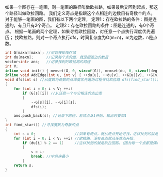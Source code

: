 如果一个图存在一笔画，则一笔画的路径叫做欧拉路，如果最后又回到起点，那这个路径叫做欧拉回路。
我们定义奇点是指跟这个点相连的边数目有奇数个的点。对于能够一笔画的图，我们有以下两个定理。
定理1：存在欧拉路的条件：图是连通的，有且只有2个奇点。
定理2：存在欧拉回路的条件：图是连通的，有0个奇点。
根据一笔画的两个定理，如果寻找欧拉回路，对任意一个点执行深度优先遍历；
找欧拉路，则对一个奇点执行dfs，时间复杂度为O(m+n)，m为边数，n是点数。
```cpp
int G[maxn][maxn]; //用邻接矩阵存储
int du[maxn];      //记录每个点的度，就是相连边的数目
vector<int> ans;   //记录找到的欧拉路的路径
int V;
inline void init() { memset(G, 0, sizeof(G)), memset(du, 0, sizeof(deg)); }
inline void AddEdge(int u, int v) { ++du[u], ++du[v], ++G[u][v], ++G[v][u]; }
void dfs(int s) //从度数为奇数的点深度优先遍历过程寻找欧拉路 dfs(find_start());
{
    for (int i = 0; i < V; ++i)
        if (G[s][i]) //从任意一个与它相连的点出发
        {
            --G[s][i], --G[i][s];
            dfs(i);
        }
    ans.push_back(s); //记录下路径，若顶点从1开始，输出时要加1
}
int find_start() //寻找度数为奇数的点
{
    int s = 0;                  //如果有奇点，就从奇点开始寻找，这样找到的就是
    for (int i = 0; i < V; ++i) //欧拉路。没有奇点就从任意点开始，
        if (du[i] % 2 == 1)     //这样找到的就是欧拉回路。（因为每一个点都是偶点）
        {
            s = i;
            break; //字典序最小
        }
    return s;
}
```